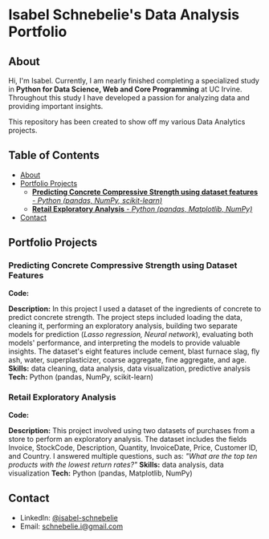 # Isabel Schnebelie's Data Analysis Portfolio
## About
Hi, I'm Isabel. Currently, I am nearly finished completing a specialized study in **Python for Data Science, Web and Core Programming** at UC Irvine. Throughout this study I have developed a passion for analyzing data and providing important insights.

This repository has been created to show off my various Data Analytics projects. 

## Table of Contents
- [About](https://github.com/schnebelie-i/Data-Analysis-Portfolio/blob/main/README.md#about)
- [Portfolio Projects](https://github.com/schnebelie-i/Data-Analysis-Portfolio/blob/main/README.md#portfolio-projects)
  - [**Predicting Concrete Compressive Strength using dataset features** - _Python (pandas, NumPy, scikit-learn)_](https://github.com/schnebelie-i/Data-Analysis-Portfolio/blob/main/README.md#predicting-concrete-compressive-strength-using-dataset-features)
  - [**Retail Exploratory Analysis** - _Python (pandas, Matplotlib, NumPy)_](https://github.com/schnebelie-i/Data-Analysis-Portfolio/blob/main/README.md#retail-exploratory-analysis)
- [Contact](https://github.com/schnebelie-i/Data-Analysis-Portfolio/blob/main/README.md#contact)
## Portfolio Projects
### Predicting Concrete Compressive Strength using Dataset Features
**Code:**

**Description:** In this project I used a dataset of the ingredients of concrete to predict concrete strength. The project steps included loading the data, cleaning it, performing an exploratory analysis, building two separate models for prediction (_Lasso regression, Neural network_), evaluating both models' performance, and interpreting the models to provide valuable insights. The dataset's eight features include cement, blast furnace slag, fly ash, water, superplasticizer, coarse aggregate, fine aggregate, and age. 
**Skills:** data cleaning, data analysis, data visualization, predictive analysis
**Tech:** Python (pandas, NumPy, scikit-learn)

### Retail Exploratory Analysis
**Code:**

**Description:** This project involved using two datasets of purchases from a store to perform an exploratory analysis. The dataset includes the fields Invoice, StockCode, Description, Quantity, InvoiceDate, Price, Customer ID, and Country. I answered multiple questions, such as: _"What are the top ten products with the lowest return rates?"_ 
**Skills:** data analysis, data visualization
**Tech:** Python (pandas, Matplotlib, NumPy)

## Contact
- LinkedIn: [@isabel-schnebelie](https://www.linkedin.com/in/isabel-schnebelie/)
- Email: [schnebelie.i@gmail.com](mailto:schnebelie.i@gmail.com)
